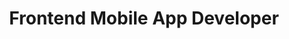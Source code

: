 ---
title: Frontend Mobile App Developer
company: Luggagehero
period: Udlånt til projektforløb på 2 måneder i 2020
sortOrder: 3
---